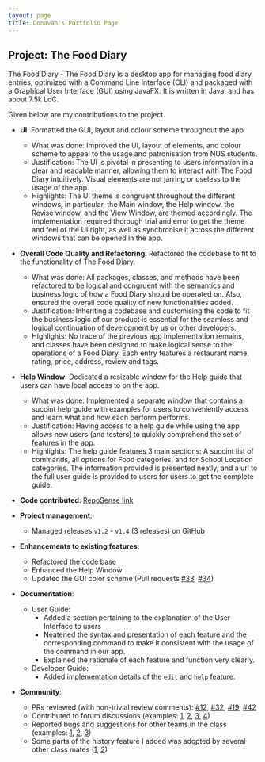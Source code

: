 ```yaml
---
layout: page
title: Donavan's Portfolio Page
---
```


## Project: The Food Diary

The Food Diary - The Food Diary is a desktop app for managing food diary entries,
 optimized with a Command Line Interface (CLI) and packaged with a Graphical User Interface (GUI) using JavaFX.
 It is written in Java, and has about 7.5k LoC.

Given below are my contributions to the project.

* **UI**: Formatted the GUI, layout and colour scheme throughout the app
  * What was done: Improved the UI, layout of elements, and colour scheme to appeal to the usage and patronisation
  from NUS students.
  * Justification: The UI is pivotal in presenting to users information in a clear and readable manner, allowing them to
  interact with The Food Diary intuitively. Visual elements are not jarring or useless to the usage of the app.
  * Highlights: The UI theme is congruent throughout the different windows, in particular, the Main window, the Help
  window, the Revise window, and the View Window, are themed accordingly.
  The implementation required thorough trial and error to get the theme and feel of the UI right,
  as well as synchronise it across the different windows that can be opened in the app.

* **Overall Code Quality and Refactoring**: Refactored the codebase to fit to the functionality of The Food Diary.
  * What was done: All packages, classes, and methods have been refactored to be logical and congruent with the semantics
  and business logic of how a Food Diary should be operated on.
  Also, ensured the overall code quality of new functionalities added.
  * Justification: Inheriting a codebase and customising the code to fit the business logic of our product is essential
  for the seamless and logical continuation of development by us or other developers.
  * Highlights: No trace of the previous app implementation remains, and classes have been designed to make logical
  sense to the operations of a Food Diary. Each entry features a restaurant name, rating, price, address, review and tags.

* **Help Window**: Dedicated a resizable window for the Help guide that users can have local access to on the app.
  * What was done: Implemented a separate window that contains a succint help guide with examples for users to
  conveniently access and learn what and how each perform performs.
  * Justification: Having access to a help guide while using the app allows new users (and testers) to quickly comprehend
  the set of features in the app.
  * Highlights: The help guide features 3 main sections: A succint list of commands, all options for Food categories,
  and for School Location categories. The information provided is presented neatly, and a url to the full user guide
  is provided to users for users to get the complete guide.

* **Code contributed**: [RepoSense link](https://nus-cs2103-ay2021s2.github.io/tp-dashboard/?search=donavan&sort=groupTitle&sortWithin=title&timeframe=commit&mergegroup=&groupSelect=groupByRepos&breakdown=true&checkedFileTypes=docs~functional-code~test-code~other&since=2021-02-19)

* **Project management**:
  * Managed releases `v1.2` - `v1.4` (3 releases) on GitHub

* **Enhancements to existing features**:
  * Refactored the code base
  * Enhanced the Help Window
  * Updated the GUI color scheme (Pull requests [\#33](), [\#34]())

* **Documentation**:
  * User Guide:
    * Added a section pertaining to the explanation of the User Interface to users
    * Neatened the syntax and presentation of each feature and the corresponding command to make it consistent with the
    usage of the command in our app.
    * Explained the rationale of each feature and function very clearly.
  * Developer Guide:
    * Added implementation details of the `edit` and `help` feature.

* **Community**:
  * PRs reviewed (with non-trivial review comments): [\#12](), [\#32](), [\#19](), [\#42]()
  * Contributed to forum discussions (examples: [1](), [2](), [3](), [4]())
  * Reported bugs and suggestions for other teams in the class (examples: [1](), [2](), [3]())
  * Some parts of the history feature I added was adopted by several other class mates ([1](), [2]())
